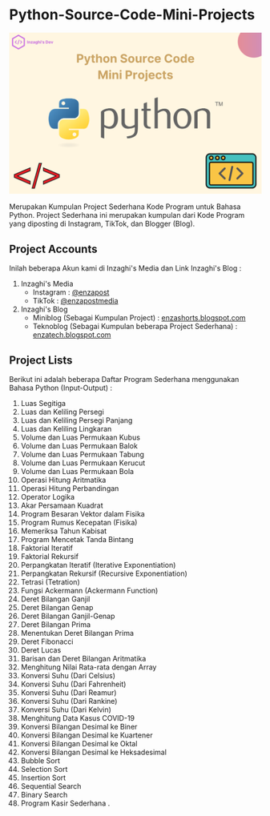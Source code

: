 # Python-Source-Code-Mini-Projects

![Python Source Code Mini Projects](/images/python-source-code-mini-projects.png)

Merupakan Kumpulan Project Sederhana Kode Program untuk Bahasa Python. Project Sederhana ini merupakan kumpulan dari Kode Program yang diposting di Instagram, TikTok, dan Blogger (Blog).

## Project Accounts

Inilah beberapa Akun kami di Inzaghi's Media dan Link Inzaghi's Blog :

1. Inzaghi's Media
   * Instagram : [@enzapost](https://www.instagram.com/enzapost)
   * TikTok : [@enzapostmedia](https://www.tiktok.com/@enzapostmedia)
2. Inzaghi's Blog
   * Miniblog (Sebagai Kumpulan Project) : [enzashorts.blogspot.com](https://enzashorts.blogspot.com)
   * Teknoblog (Sebagai Kumpulan beberapa Project Sederhana) : [enzatech.blogspot.com](https://enzatech.blogspot.com)

## Project Lists

Berikut ini adalah beberapa Daftar Program Sederhana menggunakan Bahasa Python (Input-Output) :
1. Luas Segitiga
2. Luas dan Keliling Persegi
3. Luas dan Keliling Persegi Panjang
4. Luas dan Keliling Lingkaran
5. Volume dan Luas Permukaan Kubus
6. Volume dan Luas Permukaan Balok
7. Volume dan Luas Permukaan Tabung
8. Volume dan Luas Permukaan Kerucut
9. Volume dan Luas Permukaan Bola
10. Operasi Hitung Aritmatika
11. Operasi Hitung Perbandingan
12. Operator Logika
13. Akar Persamaan Kuadrat
14. Program Besaran Vektor dalam Fisika
15. Program Rumus Kecepatan (Fisika)
16. Memeriksa Tahun Kabisat
17. Program Mencetak Tanda Bintang
18. Faktorial Iteratif
19. Faktorial Rekursif
20. Perpangkatan Iteratif (Iterative Exponentiation)
21. Perpangkatan Rekursif (Recursive Exponentiation)
22. Tetrasi (Tetration)
23. Fungsi Ackermann (Ackermann Function)
24. Deret Bilangan Ganjil
25. Deret Bilangan Genap
26. Deret Bilangan Ganjil-Genap
27. Deret Bilangan Prima
28. Menentukan Deret Bilangan Prima
29. Deret Fibonacci
30. Deret Lucas
31. Barisan dan Deret Bilangan Aritmatika
32. Menghitung Nilai Rata-rata dengan Array
33. Konversi Suhu (Dari Celsius)
34. Konversi Suhu (Dari Fahrenheit)
35. Konversi Suhu (Dari Reamur)
36. Konversi Suhu (Dari Rankine)
37. Konversi Suhu (Dari Kelvin)
38. Menghitung Data Kasus COVID-19
39. Konversi Bilangan Desimal ke Biner
40. Konversi Bilangan Desimal ke Kuartener
41. Konversi Bilangan Desimal ke Oktal
42. Konversi Bilangan Desimal ke Heksadesimal
43. Bubble Sort
44. Selection Sort
45. Insertion Sort
46. Sequential Search
47. Binary Search
48. Program Kasir Sederhana
.
